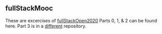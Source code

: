 ## fullStackMooc
These are excercises of [fullStackOpen2020](https://fullstackopen.com/)
Parts 0, 1, & 2 can be found here.
Part 3 is in a [different](https://github.com/osholopa/fullStackMooc-part3) repository.

